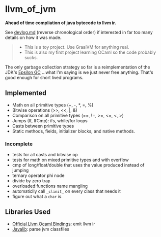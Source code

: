 # llvm_of_jvm

**Ahead of time compliation of java bytecode to llvm ir.**  

See [devlog.md](devlog.md) (reverse chronological order) if interested in far too many details on how it was made. 

> - This is a toy project. Use GraalVM for anything real.
> - This is also my first project learning OCaml so the code probably sucks.

The only garbage collection strategy so far is a reimplementation of the JDK's [Epsilon GC](https://blogs.oracle.com/javamagazine/post/epsilon-the-jdks-do-nothing-garbage-collector) ...what I'm saying is we just never free anything. That's good enough for short lived programs. 

## Implemented 

- Math on all primitive types (+, -, *, =, %)
- Bitwise operations (>>, <<, |, &)
- Comparison on all primitive types (==, !=, >=, <=, <, >)
- Jumps (If, IfCmp): ifs, while/for loops
- Casts between primitive types
- Static methods, fields, initializer blocks, and native methods. 

### Incomplete

- tests for all casts and bitwise op
- tests for math on mixed primitive types and with overflow
- cmp of long/float/double that uses the value produced instead of jumping
- ternary operator phi node
- divide by zero trap
- overloaded functions name mangling 
- automaticlly call `_clinit_` on every class that needs it
- figure out what a `char` is

## Libraries Used 

- [Official Llvm Ocaml Bindings](https://github.com/llvm/llvm-project/tree/main/llvm/bindings/ocaml): emit llvm ir
- [Javalib](https://github.com/javalib-team/javalib): parse jvm classfiles 
